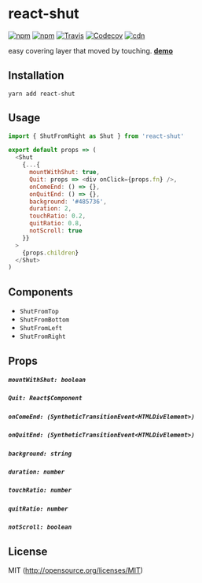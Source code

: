 # react-shut

[![npm](https://img.shields.io/npm/v/react-shut.svg?style=flat-square)](https://www.npmjs.com/package/react-shut)
[![npm](https://img.shields.io/npm/dm/react-shut.svg?style=flat-square)](https://www.npmjs.com/package/react-shut)
[![Travis](https://img.shields.io/travis/kthjm/react-shut.svg?style=flat-square)](https://travis-ci.org/kthjm/react-shut)
[![Codecov](https://img.shields.io/codecov/c/github/kthjm/react-shut.svg?style=flat-square)](https://codecov.io/gh/kthjm/react-shut)
[![cdn](https://img.shields.io/badge/jsdelivr-latest-e84d3c.svg?style=flat-square)](https://cdn.jsdelivr.net/npm/react-shut/dist/react-shut.min.js)

easy covering layer that moved by touching.
[**demo**](https://react-shut.netlify.com/)

## Installation

```shell
yarn add react-shut
```

## Usage

```js
import { ShutFromRight as Shut } from 'react-shut'

export default props => (
  <Shut
    {...{
      mountWithShut: true,
      Quit: props => <div onClick={props.fn} />,
      onComeEnd: () => {},
      onQuitEnd: () => {},
      background: '#485736',
      duration: 2,
      touchRatio: 0.2,
      quitRatio: 0.8,
      notScroll: true
    }}
  >
    {props.children}
  </Shut>
)
```

## Components

* `ShutFromTop`
* `ShutFromBottom`
* `ShutFromLeft`
* `ShutFromRight`

## Props

##### `mountWithShut: boolean`

##### `Quit: React$Component`

##### `onComeEnd: (SyntheticTransitionEvent<HTMLDivElement>)`

##### `onQuitEnd: (SyntheticTransitionEvent<HTMLDivElement>)`

##### `background: string`

##### `duration: number`

##### `touchRatio: number`

##### `quitRatio: number`

##### `notScroll: boolean`

## License

MIT (http://opensource.org/licenses/MIT)
